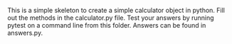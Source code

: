 This is a simple skeleton to create a simple calculator object in python. Fill out the methods in the calculator.py file. Test your answers by running pytest on a command line from this folder. Answers can be found in answers.py.
